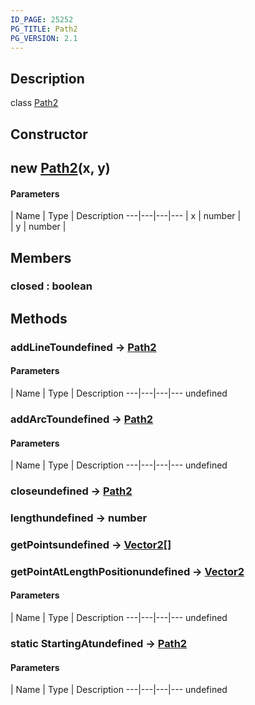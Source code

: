 ```yaml
---
ID_PAGE: 25252
PG_TITLE: Path2
PG_VERSION: 2.1
---
```

## Description

class [Path2](/classes/2.4/Path2)



## Constructor

## new [Path2](/classes/2.4/Path2)(x, y)



#### Parameters
 | Name | Type | Description
---|---|---|---
 | x | number |    
 | y | number |    
## Members

### closed : boolean



## Methods

### addLineToundefined &rarr; [Path2](/classes/2.4/Path2)



#### Parameters
 | Name | Type | Description
---|---|---|---
undefined
### addArcToundefined &rarr; [Path2](/classes/2.4/Path2)



#### Parameters
 | Name | Type | Description
---|---|---|---
undefined
### closeundefined &rarr; [Path2](/classes/2.4/Path2)


### lengthundefined &rarr; number


### getPointsundefined &rarr; [Vector2](/classes/2.4/Vector2)[]


### getPointAtLengthPositionundefined &rarr; [Vector2](/classes/2.4/Vector2)



#### Parameters
 | Name | Type | Description
---|---|---|---
undefined
### static StartingAtundefined &rarr; [Path2](/classes/2.4/Path2)



#### Parameters
 | Name | Type | Description
---|---|---|---
undefined
